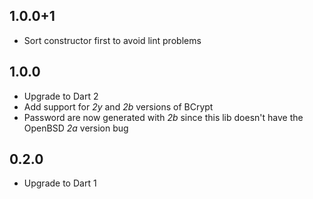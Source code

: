 ## 1.0.0+1

- Sort constructor first to avoid lint problems

## 1.0.0

- Upgrade to Dart 2
- Add support for _$2y$_ and _$2b$_ versions of BCrypt
- Password are now generated with _$2b$_ since this lib doesn't have the OpenBSD _$2a$_ version bug

## 0.2.0

- Upgrade to Dart 1